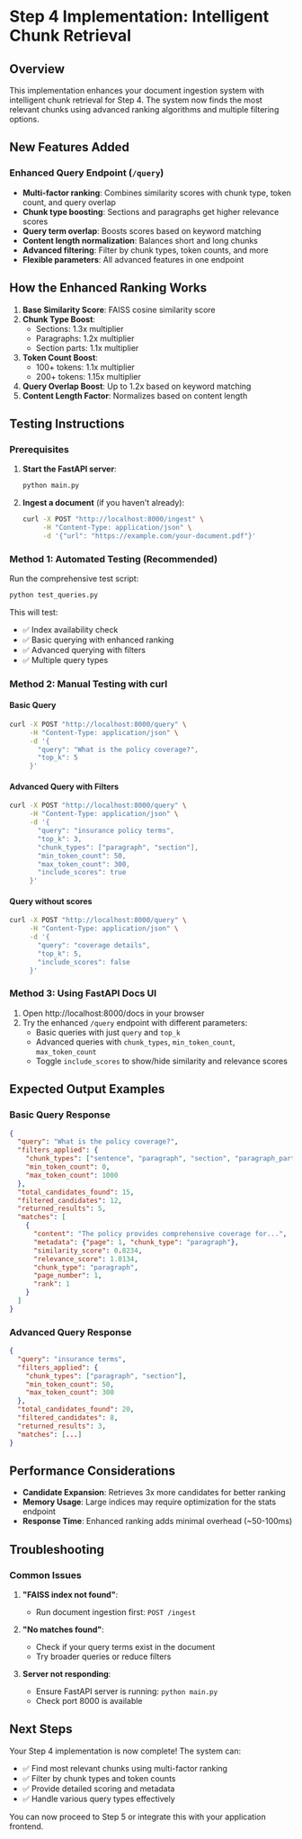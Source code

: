 # Step 4 Implementation: Intelligent Chunk Retrieval

## Overview
This implementation enhances your document ingestion system with intelligent chunk retrieval for Step 4. The system now finds the most relevant chunks using advanced ranking algorithms and multiple filtering options.

## New Features Added

### Enhanced Query Endpoint (`/query`)
- **Multi-factor ranking**: Combines similarity scores with chunk type, token count, and query overlap
- **Chunk type boosting**: Sections and paragraphs get higher relevance scores
- **Query term overlap**: Boosts scores based on keyword matching
- **Content length normalization**: Balances short and long chunks
- **Advanced filtering**: Filter by chunk types, token counts, and more
- **Flexible parameters**: All advanced features in one endpoint

## How the Enhanced Ranking Works

1. **Base Similarity Score**: FAISS cosine similarity score
2. **Chunk Type Boost**: 
   - Sections: 1.3x multiplier
   - Paragraphs: 1.2x multiplier
   - Section parts: 1.1x multiplier
3. **Token Count Boost**: 
   - 100+ tokens: 1.1x multiplier
   - 200+ tokens: 1.15x multiplier
4. **Query Overlap Boost**: Up to 1.2x based on keyword matching
5. **Content Length Factor**: Normalizes based on content length

## Testing Instructions

### Prerequisites
1. **Start the FastAPI server**:
   ```bash
   python main.py
   ```

2. **Ingest a document** (if you haven't already):
   ```bash
   curl -X POST "http://localhost:8000/ingest" \
        -H "Content-Type: application/json" \
        -d '{"url": "https://example.com/your-document.pdf"}'
   ```

### Method 1: Automated Testing (Recommended)
Run the comprehensive test script:
```bash
python test_queries.py
```

This will test:
- ✅ Index availability check
- ✅ Basic querying with enhanced ranking
- ✅ Advanced querying with filters
- ✅ Multiple query types

### Method 2: Manual Testing with curl

#### Basic Query
```bash
curl -X POST "http://localhost:8000/query" \
     -H "Content-Type: application/json" \
     -d '{
       "query": "What is the policy coverage?",
       "top_k": 5
     }'
```

#### Advanced Query with Filters
```bash
curl -X POST "http://localhost:8000/query" \
     -H "Content-Type: application/json" \
     -d '{
       "query": "insurance policy terms",
       "top_k": 3,
       "chunk_types": ["paragraph", "section"],
       "min_token_count": 50,
       "max_token_count": 300,
       "include_scores": true
     }'
```

#### Query without scores
```bash
curl -X POST "http://localhost:8000/query" \
     -H "Content-Type: application/json" \
     -d '{
       "query": "coverage details",
       "top_k": 5,
       "include_scores": false
     }'
```

### Method 3: Using FastAPI Docs UI
1. Open http://localhost:8000/docs in your browser
2. Try the enhanced `/query` endpoint with different parameters:
   - Basic queries with just `query` and `top_k`
   - Advanced queries with `chunk_types`, `min_token_count`, `max_token_count`
   - Toggle `include_scores` to show/hide similarity and relevance scores

## Expected Output Examples

### Basic Query Response
```json
{
  "query": "What is the policy coverage?",
  "filters_applied": {
    "chunk_types": ["sentence", "paragraph", "section", "paragraph_part", "section_part"],
    "min_token_count": 0,
    "max_token_count": 1000
  },
  "total_candidates_found": 15,
  "filtered_candidates": 12,
  "returned_results": 5,
  "matches": [
    {
      "content": "The policy provides comprehensive coverage for...",
      "metadata": {"page": 1, "chunk_type": "paragraph"},
      "similarity_score": 0.8234,
      "relevance_score": 1.0134,
      "chunk_type": "paragraph",
      "page_number": 1,
      "rank": 1
    }
  ]
}
```

### Advanced Query Response
```json
{
  "query": "insurance terms",
  "filters_applied": {
    "chunk_types": ["paragraph", "section"],
    "min_token_count": 50,
    "max_token_count": 300
  },
  "total_candidates_found": 20,
  "filtered_candidates": 8,
  "returned_results": 3,
  "matches": [...]
}
```

## Performance Considerations

- **Candidate Expansion**: Retrieves 3x more candidates for better ranking
- **Memory Usage**: Large indices may require optimization for the stats endpoint
- **Response Time**: Enhanced ranking adds minimal overhead (~50-100ms)

## Troubleshooting

### Common Issues

1. **"FAISS index not found"**: 
   - Run document ingestion first: `POST /ingest`

2. **"No matches found"**:
   - Check if your query terms exist in the document
   - Try broader queries or reduce filters

3. **Server not responding**:
   - Ensure FastAPI server is running: `python main.py`
   - Check port 8000 is available

## Next Steps
Your Step 4 implementation is now complete! The system can:
- ✅ Find most relevant chunks using multi-factor ranking
- ✅ Filter by chunk types and token counts  
- ✅ Provide detailed scoring and metadata
- ✅ Handle various query types effectively

You can now proceed to Step 5 or integrate this with your application frontend.
